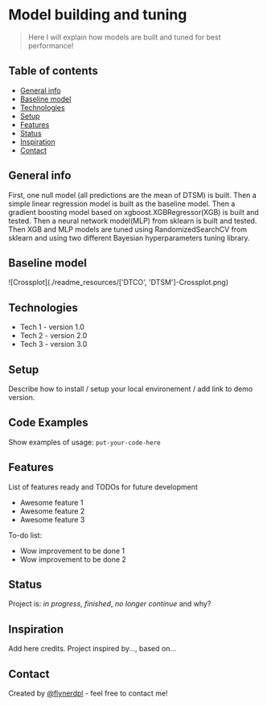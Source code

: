 # Model building and tuning
> Here I will explain how models are built and tuned for best performance!

## Table of contents
* [General info](#general-info)
* [Baseline model](#baseline-model)
* [Technologies](#technologies)
* [Setup](#setup)
* [Features](#features)
* [Status](#status)
* [Inspiration](#inspiration)
* [Contact](#contact)

## General info
First, one null model (all predictions are the mean of DTSM) is built. Then a simple linear regression model is built as the baseline model.
Then a gradient boosting model based on xgboost.XGBRegressor(XGB) is built and tested.
Then a neural network model(MLP) from sklearn is built and tested.
Then XGB and MLP models are tuned using RandomizedSearchCV from sklearn and using two different Bayesian hyperparameters tuning library.


## Baseline model
![Crossplot](./readme_resources/['DTCO', 'DTSM']-Crossplot.png)

## Technologies
* Tech 1 - version 1.0
* Tech 2 - version 2.0
* Tech 3 - version 3.0

## Setup
Describe how to install / setup your local environement / add link to demo version.

## Code Examples
Show examples of usage:
`put-your-code-here`

## Features
List of features ready and TODOs for future development
* Awesome feature 1
* Awesome feature 2
* Awesome feature 3

To-do list:
* Wow improvement to be done 1
* Wow improvement to be done 2

## Status
Project is: _in progress_, _finished_, _no longer continue_ and why?

## Inspiration
Add here credits. Project inspired by..., based on...

## Contact
Created by [@flynerdpl](https://www.flynerd.pl/) - feel free to contact me!
